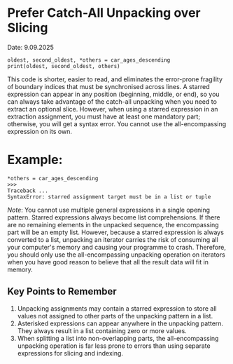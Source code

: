 # Prefer Catch-All Unpacking over Slicing

Date: 9.09.2025


	oldest, second_oldest, *others = car_ages_descending
	print(oldest, second_oldest, others)
This code is shorter, easier to read, and eliminates the error-prone fragility of boundary indices that must be synchronised across lines.
A starred expression can appear in any position (beginning, middle, or end), so you can always take advantage of the catch-all unpacking when you need to extract an optional slice.
However, when using a starred expression in an extraction assignment, you must have at least one mandatory part; otherwise, you will get a syntax error. You cannot use the all-encompassing expression on its own.
# Example:
	*others = car_ages_descending
	>>>
	Traceback ...
	SyntaxError: starred assignment target must be in a list or tuple
*Note*: You cannot use multiple general expressions in a single opening pattern.
Starred expressions always become list comprehensions. If there are no remaining elements in the unpacked sequence, the encompassing part will be an empty list.
However, because a starred expression is always converted to a list, unpacking an iterator carries the risk of consuming all your computer's memory and causing your programme to crash. Therefore, you should only use the all-encompassing unpacking operation on iterators when you have good reason to believe that all the result data will fit in memory.

## Key Points to Remember
1. Unpacking assignments may contain a starred expression to store all values not assigned to other parts of the unpacking pattern in a list.
2. Asterisked expressions can appear anywhere in the unpacking pattern. They always result in a list containing zero or more values.
3. When splitting a list into non-overlapping parts, the all-encompassing unpacking operation is far less prone to errors than using separate expressions for slicing and indexing.